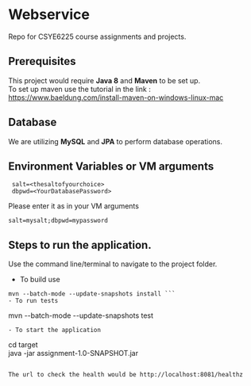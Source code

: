 
# Webservice
Repo for CSYE6225 course assignments and projects.
## Prerequisites
This project would require **Java 8** and **Maven** to be set up.  
To set up maven use the tutorial in the link : https://www.baeldung.com/install-maven-on-windows-linux-mac

## Database
We are utilizing  **MySQL** and **JPA** to perform database operations.

## Environment Variables or VM arguments
	 salt=<thesaltofyourchoice>
	 dbpwd=<YourDatabasePassword>
Please enter it as in your VM arguments
````
salt=mysalt;dbpwd=mypassword
````


## Steps to run the application.
Use the command line/terminal to navigate to the project folder.

- To build use
```  
mvn --batch-mode --update-snapshots install ```  
- To run tests  
```  
mvn --batch-mode --update-snapshots test
```  
- To start the application  
```  
cd target  
java -jar assignment-1.0-SNAPSHOT.jar
```  
  
The url to check the health would be http://localhost:8081/healthz
